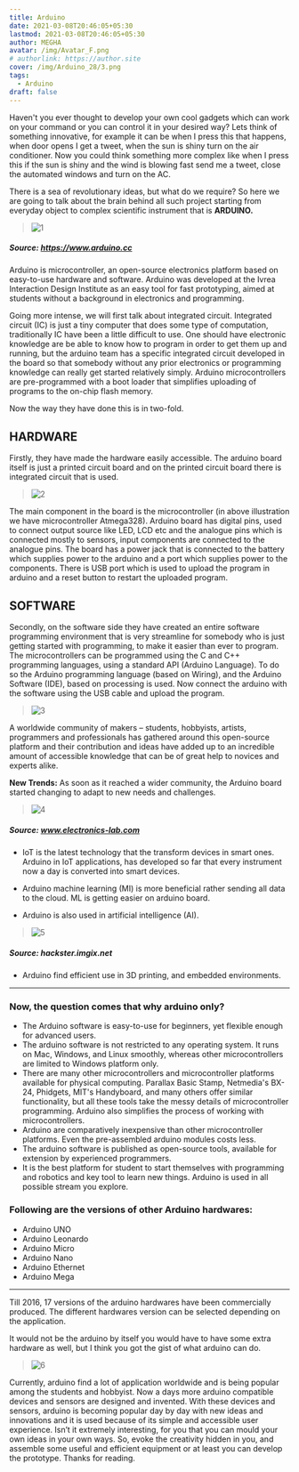 ```yaml
---
title: Arduino
date: 2021-03-08T20:46:05+05:30
lastmod: 2021-03-08T20:46:05+05:30
author: MEGHA
avatar: /img/Avatar_F.png
# authorlink: https://author.site
cover: /img/Arduino_28/3.png
tags:
  - Arduino
draft: false
---
```


Haven't you ever thought to develop your own cool gadgets which can work on your command or you can control it in your desired way? Lets think of something innovative, for example it can be when I press this that happens, when door opens I get a tweet, when the sun is shiny turn on the air conditioner. Now you could think something more complex like when I press this if the sun is shiny and the wind is blowing fast send me a tweet, close the automated windows and turn on the AC. 

<!--more-->

There is a sea of revolutionary ideas, but what do we require?  So here we are going to talk about the brain behind all such project starting from everyday object to complex scientific instrument that is **ARDUINO.**

> ![1](/img/Arduino_28/Untitled.png)
##### Source: https://www.arduino.cc

Arduino is microcontroller, an open-source electronics platform based on easy-to-use hardware and software. Arduino was developed at the Ivrea Interaction Design Institute as an easy tool for fast prototyping, aimed at students without a background in electronics and programming.

Going more intense, we will first talk about integrated circuit. Integrated circuit (IC) is just a tiny computer that does some type of computation, traditionally IC have been a little difficult to use. One should have electronic knowledge are be able to know how to program in order to get them up and running, but the arduino team has a specific integrated circuit developed in the board so that somebody without any prior electronics or programming knowledge can really get started relatively simply. Arduino microcontrollers are pre-programmed with a boot loader that simplifies uploading of programs to the on-chip flash memory. 

Now the way they have done this is in two-fold.

##	HARDWARE 

Firstly, they have made the hardware easily accessible. The arduino board itself is just a printed circuit board and on the printed circuit board there is integrated circuit that is used. 

> ![2](/img/Arduino_28/2.png)

The main component in the board is the microcontroller (in above illustration we have microcontroller Atmega328). Arduino board has digital pins, used to connect output source like LED, LCD etc and the analogue pins which is connected mostly to sensors, input components are connected to the analogue pins. The board has a power jack that is connected to the battery which supplies power to the arduino and a port which supplies power to the components. There is USB port which is used to upload the program in arduino and a reset button to restart the uploaded program.

##	SOFTWARE
Secondly, on the software side they have created an entire software programming environment that is very streamline for somebody who is just getting started with programming, to make it easier than ever to program. The microcontrollers can be programmed using the C and C++ programming languages, using a standard API (Arduino Language). To do so the Arduino programming language (based on Wiring), and the Arduino Software (IDE), based on processing is used.  Now connect the arduino with the software using the USB cable and upload the program.

> ![3](/img/Arduino_28/3.png)

A worldwide community of makers – students, hobbyists, artists, programmers and professionals has gathered around this open-source platform and their contribution and ideas have added up to an incredible amount of accessible knowledge that can be of great help to novices and experts alike.

**New Trends:** As soon as it reached a wider community, the Arduino board started changing to adapt to new needs and challenges.

> ![4](/img/Arduino_28/4.png)

#####  Source: www.electronics-lab.com

*	IoT is the latest technology that the transform devices in smart ones. Arduino in IoT applications, has developed so far that every instrument now a day is converted into smart devices.


*	Arduino machine learning (MI) is more beneficial rather sending all data to the cloud. ML is getting easier on arduino board. 
*	Arduino is also used in artificial intelligence (AI).   

> ![5](/img/Arduino_28/5.png)
##### Source: hackster.imgix.net 

*	Arduino find efficient use in 3D printing, and embedded environments.  

---
### Now, the question comes that why arduino only?
*	The Arduino software is easy-to-use for beginners, yet flexible enough for advanced users.
*	The arduino software is not restricted to any operating system. It runs on Mac, Windows, and Linux smoothly, whereas other microcontrollers are limited to Windows platform only.
*	There are many other microcontrollers and microcontroller platforms available for physical computing. Parallax Basic Stamp, Netmedia's BX-24, Phidgets, MIT's Handyboard, and many others offer similar functionality, but all these tools take the messy details of microcontroller programming. Arduino also simplifies the process of working with microcontrollers. 
*	Arduino are comparatively inexpensive than other microcontroller platforms. Even the pre-assembled arduino modules costs less.
*	The arduino software is published as open-source tools, available for extension by experienced programmers. 
*	It is the best platform for student to start themselves with programming and robotics and key tool to learn new things. Arduino is used in all possible stream you explore. 
### Following are the versions of other Arduino hardwares:
*	Arduino UNO
*	Arduino Leonardo
*	Arduino Micro
*	Arduino Nano
*	Arduino Ethernet
*	Arduino Mega 

---
Till 2016, 17 versions of the arduino hardwares have been commercially produced. The different hardwares version can be selected depending on the application.

It would not be the arduino by itself you would have to have some extra hardware as well, but I think you got the gist of what arduino can do. 

> ![6](/img/Arduino_28/6.png)


Currently, arduino find a lot of application worldwide and is being popular among the students and hobbyist. Now a days more arduino compatible devices and sensors are designed and invented. With these devices and sensors, arduino is becoming popular day by day with new ideas and innovations and it is used because of its simple and accessible user experience. 
Isn’t it extremely interesting, for you that you can mould your own ideas in your own ways. So, evoke the creativity hidden in you, and assemble some useful and efficient equipment or at least you can develop the prototype. 
Thanks for reading.

